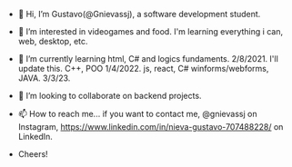 - 👋 Hi, I’m Gustavo(@Gnievassj), a software development student.
- 👀 I’m interested in videogames and food. I'm learning everything i can, web, desktop, etc.
- 🌱 I’m currently learning html, C# and logics fundaments. 2/8/2021. I'll update this. C++, POO 1/4/2022. js, react, C# winforms/webforms, JAVA. 3/3/23.
- 💞️ I’m looking to collaborate on backend projects. 
- 📫 How to reach me... if you want to contact me, @gnievassj on Instagram, https://www.linkedin.com/in/nieva-gustavo-707488228/ on LinkedIn. 

- Cheers! 

<!---
Gnieva94/Gnieva94 is a ✨ special ✨ repository because its `README.md` (this file) appears on your GitHub profile.
You can click the Preview link to take a look at your changes.
--->
